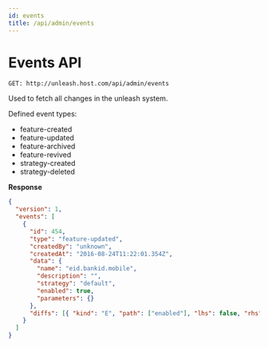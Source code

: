 ```yaml
---
id: events
title: /api/admin/events
---
```


# Events API

`GET: http://unleash.host.com/api/admin/events`

Used to fetch all changes in the unleash system.

Defined event types:

- feature-created
- feature-updated
- feature-archived
- feature-revived
- strategy-created
- strategy-deleted

**Response**

```json
{
  "version": 1,
  "events": [
    {
      "id": 454,
      "type": "feature-updated",
      "createdBy": "unknown",
      "createdAt": "2016-08-24T11:22:01.354Z",
      "data": {
        "name": "eid.bankid.mobile",
        "description": "",
        "strategy": "default",
        "enabled": true,
        "parameters": {}
      },
      "diffs": [{ "kind": "E", "path": ["enabled"], "lhs": false, "rhs": true }]
    }
  ]
}
```
